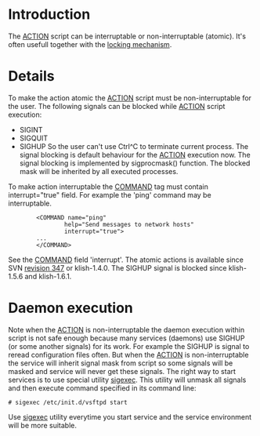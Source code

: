 

# Introduction #

The [ACTION](ACTION.md) script can be interruptable or non-interruptable (atomic). It's often usefull together with the [locking mechanism](locking_mechanism.md).


# Details #

To make the action atomic the [ACTION](ACTION.md) script must be non-interruptable for the user. The following signals can be blocked while [ACTION](ACTION.md) script execution:
  * SIGINT
  * SIGQUIT
  * SIGHUP
So the user can't use Ctrl^C to terminate current process. The signal blocking is default behaviour for the [ACTION](ACTION.md) execution now. The signal blocking is implemented by sigprocmask() function. The blocked mask will be inherited by all executed processes.

To make action interruptable the [COMMAND](COMMAND.md) tag must contain interrupt="true" field. For example the 'ping' command may be interruptable.

```
        <COMMAND name="ping"
                help="Send messages to network hosts"
                interrupt="true">
        ...
        </COMMAND>
```

See the [COMMAND](COMMAND.md) field 'interrupt'. The atomic actions is available since SVN [revision 347](https://code.google.com/p/klish/source/detail?r=347) or klish-1.4.0. The SIGHUP signal is blocked since klish-1.5.6 and klish-1.6.1.

# Daemon execution #

Note when the [ACTION](ACTION.md) is non-interruptable the daemon execution within script is not safe enough because many services (daemons) use SIGHUP (or some another signals) for its work. For example the SIGHUP is signal to reread configuration files often. But when the [ACTION](ACTION.md) is non-interruptable the service will inherit signal mask from script so some signals will be masked and service will never get these signals. The right way to start services is to use special utility [sigexec](sigexec.md). This utility will unmask all signals and then execute command specified in its command line:

```
# sigexec /etc/init.d/vsftpd start
```

Use [sigexec](sigexec.md) utility everytime you start service and the service environment will be more suitable.